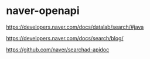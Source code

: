 # naver-openapi

https://developers.naver.com/docs/datalab/search/#java

https://developers.naver.com/docs/search/blog/

https://github.com/naver/searchad-apidoc
